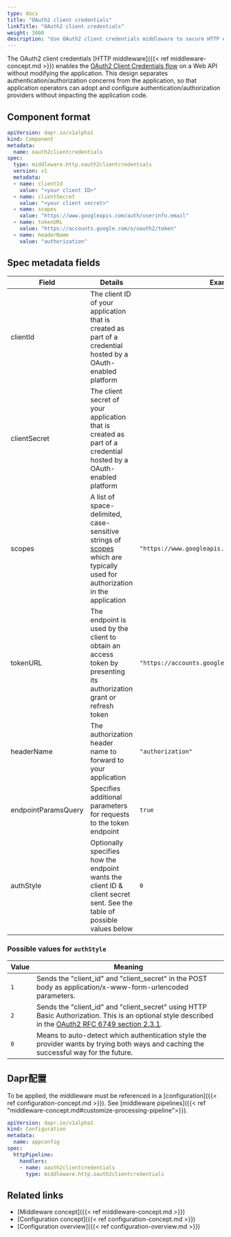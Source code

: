 ```yaml
---
type: docs
title: "OAuth2 client credentials"
linkTitle: "OAuth2 client credentials"
weight: 3000
description: "Use OAuth2 client credentials middleware to secure HTTP endpoints"
---
```


The OAuth2 client credentials [HTTP middleware]({{< ref middleware-concept.md >}}) enables the [OAuth2 Client Credentials flow](https://tools.ietf.org/html/rfc6749#section-4.4) on a Web API without modifying the application. This design separates authentication/authorization concerns from the application, so that application operators can adopt and configure authentication/authorization providers without impacting the application code.

## Component format

```yaml
apiVersion: dapr.io/v1alpha1
kind: Component
metadata:
  name: oauth2clientcredentials
spec:
  type: middleware.http.oauth2clientcredentials
  version: v1
  metadata:
  - name: clientId
    value: "<your client ID>"
  - name: clientSecret
    value: "<your client secret>"
  - name: scopes
    value: "https://www.googleapis.com/auth/userinfo.email"
  - name: tokenURL
    value: "https://accounts.google.com/o/oauth2/token"
  - name: headerName
    value: "authorization"
```
## Spec metadata fields

| Field               | Details                                                                                                                                                                      | Example                                            |
| ------------------- | ---------------------------------------------------------------------------------------------------------------------------------------------------------------------------- | -------------------------------------------------- |
| clientId            | The client ID of your application that is created as part of a credential hosted by a OAuth-enabled platform                                                                 |                                                    |
| clientSecret        | The client secret of your application that is created as part of a credential hosted by a OAuth-enabled platform                                                             |                                                    |
| scopes              | A list of space-delimited, case-sensitive strings of [scopes](https://tools.ietf.org/html/rfc6749#section-3.3) which are typically used for authorization in the application | `"https://www.googleapis.com/auth/userinfo.email"` |
| tokenURL            | The endpoint is used by the client to obtain an access token by presenting its authorization grant or refresh token                                                          | `"https://accounts.google.com/o/oauth2/token"`     |
| headerName          | The authorization header name to forward to your application                                                                                                                 | `"authorization"`                                  |
| endpointParamsQuery | Specifies additional parameters for requests to the token endpoint                                                                                                           | `true`                                             |
| authStyle           | Optionally specifies how the endpoint wants the client ID & client secret sent. See the table of possible values below                                                       | `0`                                                |

### Possible values for `authStyle`

| Value | Meaning                                                                                                                                                                                                    |
| ----- | ---------------------------------------------------------------------------------------------------------------------------------------------------------------------------------------------------------- |
| `1`   | Sends the "client_id" and "client_secret" in the POST body as application/x-www-form-urlencoded parameters.                                                                                              |
| `2`   | Sends the "client_id" and "client_secret" using HTTP Basic Authorization. This is an optional style described in the [OAuth2 RFC 6749 section 2.3.1](https://tools.ietf.org/html/rfc6749#section-2.3.1). |
| `0`   | Means to auto-detect which authentication style the provider wants by trying both ways and caching the successful way for the future.                                                                      |

## Dapr配置

To be applied, the middleware must be referenced in a [configuration]({{< ref configuration-concept.md >}}). See [middleware pipelines]({{< ref "middleware-concept.md#customize-processing-pipeline">}}).

```yaml
apiVersion: dapr.io/v1alpha1
kind: Configuration
metadata:
  name: appconfig
spec:
  httpPipeline:
    handlers:
    - name: oauth2clientcredentials
      type: middleware.http.oauth2clientcredentials
```

## Related links
- [Middleware concept]({{< ref middleware-concept.md >}})
- [Configuration concept]({{< ref configuration-concept.md >}})
- [Configuration overview]({{< ref configuration-overview.md >}})
